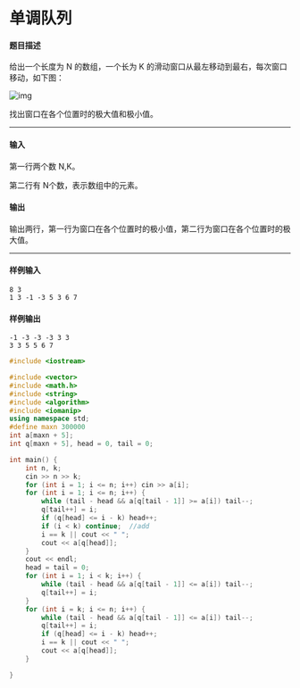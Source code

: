 # 单调队列

#### 题目描述

 给出一个长度为 N 的数组，一个长为 K 的滑动窗口从最左移动到最右，每次窗口移动，如下图：

![img](http://haizei.oss-cn-beijing.aliyuncs.com/%E7%AE%97%E6%B3%95%E7%AB%9E%E8%B5%9B/2823-1.png)

找出窗口在各个位置时的极大值和极小值。

------

#### 输入

 第一行两个数 N,K。

 第二行有 N个数，表示数组中的元素。

#### 输出

 输出两行，第一行为窗口在各个位置时的极小值，第二行为窗口在各个位置时的极大值。

------

#### 样例输入

```
8 3
1 3 -1 -3 5 3 6 7
```

#### 样例输出

```
-1 -3 -3 -3 3 3
3 3 5 5 6 7
```

```c++
#include <iostream>

#include <vector>
#include <math.h>
#include <string>
#include <algorithm>
#include <iomanip>
using namespace std;
#define maxn 300000
int a[maxn + 5];
int q[maxn + 5], head = 0, tail = 0;

int main() {
	int n, k;
	cin >> n >> k;
	for (int i = 1; i <= n; i++) cin >> a[i];
	for (int i = 1; i <= n; i++) {
		while (tail - head && a[q[tail - 1]] >= a[i]) tail--;
		q[tail++] = i;
		if (q[head] <= i - k) head++;
		if (i < k) continue;  //add
		i == k || cout << " ";
		cout << a[q[head]];
	}
	cout << endl;
	head = tail = 0;
	for (int i = 1; i < k; i++) {
		while (tail - head && a[q[tail - 1]] <= a[i]) tail--;
		q[tail++] = i;
	}
	for (int i = k; i <= n; i++) {
		while (tail - head && a[q[tail - 1]] <= a[i]) tail--;
		q[tail++] = i;
		if (q[head] <= i - k) head++;
		i == k || cout << " ";
		cout << a[q[head]];
	}

}

```

